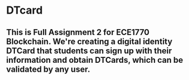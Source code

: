 # DTcard
## This is Full Assignment 2 for ECE1770 Blockchain. We're creating a digital identity DTCard that students can sign up with their information and obtain DTCards, which can be validated by any user.
